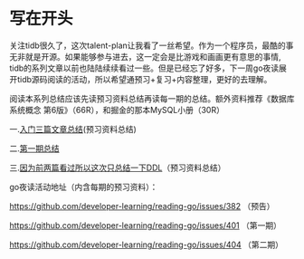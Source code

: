 # 写在开头
关注tidb很久了，这次talent-plan让我看了一丝希望。作为一个程序员，最酷的事无非就是开源。如果能够参与进去，这一定会是比游戏和画画更有意思的事情,
tidb的系列文章以前也陆陆续续看过一些。但是已经忘了好多，下一周go夜读展开tidb源码阅读的活动，所以希望通预习+复习+内容整理，更好的去理解。

阅读本系列总结应该先读预习资料总结再读每一期的总结。额外资料推荐《数据库系统概念 第6版》（66R），和掘金的那本MySQL小册（30R）

一.[入门三篇文章总结](https://github.com/wty4427300/learn-tidb/blob/master/1.md)(预习资料总结)

二.[第一期总结](https://github.com/wty4427300/learn-tidb/blob/master/2.md)

三.[因为前两篇看过所以这次只总结一下DDL](https://github.com/wty4427300/learn-tidb/blob/master/3.md)（预习资料总结）

go夜读活动地址（内含每期的预习资料）：

https://github.com/developer-learning/reading-go/issues/382 （预告）

https://github.com/developer-learning/reading-go/issues/401 （第一期）

https://github.com/developer-learning/reading-go/issues/404 （第二期）

